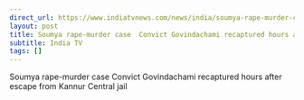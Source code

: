 ```yaml
---
direct_url: https://www.indiatvnews.com/news/india/soumya-rape-murder-case-convicted-rapist-govindachami-escapes-kannur-central-jail-manhunt-underway-2025-07-25-1000467
layout: post
title: Soumya rape-murder case  Convict Govindachami recaptured hours after escape from Kannur Central jail
subtitle: India TV
tags: []
---
```


Soumya rape-murder case  Convict Govindachami recaptured hours after escape from Kannur Central jail
